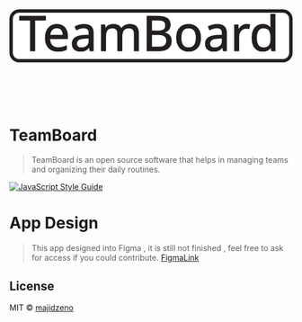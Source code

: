 <!-- @format -->

<h1 align="center">
  <br>
  
![TeamBoard component Logo](https://raw.githubusercontent.com/majidzeno/team-board/354affbed766f12ab532d3bf3f32f68fa303855b/src/assets/Icons%26Logos/TeamBoardLogoFull.svg)

  <br>
</h1>

# TeamBoard

> TeamBoard is an open source software that helps in managing teams and organizing their daily routines.

[![JavaScript Style Guide](https://img.shields.io/badge/code_style-standard-brightgreen.svg)](https://standardjs.com)

# App Design

> This app designed into Figma , it is still not finished , feel free to ask for access if you could contribute.
> [FigmaLink](https://www.figma.com/file/0sO5jnyBkFeB90nXUejbeX/TeamBoard?node-id=8%3A1)

<!-- ## Install

```bash
npm install --save mj-cal
``` -->

## License

MIT © [majidzeno](https://github.com/majidzeno)
